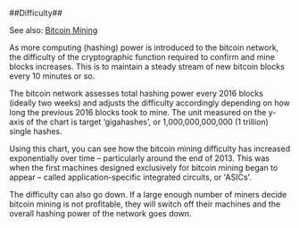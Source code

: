 ##Difficulty##

See also: [Bitcoin Mining](LINK)

As more computing (hashing) power is introduced to the bitcoin network, the difficulty of the cryptographic function required to confirm and mine blocks increases. This is to maintain a steady stream of new bitcoin blocks every 10 minutes or so.

The bitcoin network assesses total hashing power every 2016 blocks (ideally two weeks) and adjusts the difficulty accordingly depending on how long the previous 2016 blocks took to mine. The unit measured on the y-axis of the chart is target ‘gigahashes’, or 1,000,000,000,000 (1 trillion) single hashes.

Using this chart, you can see how the bitcoin mining difficulty has increased exponentially over time – particularly around the end of 2013. This was when the first machines designed exclusively for bitcoin mining began to appear – called application-specific integrated circuits, or 'ASICs'.

The difficulty can also go down. If a large enough number of miners decide bitcoin mining is not profitable, they will switch off their machines and the overall hashing power of the network goes down.
